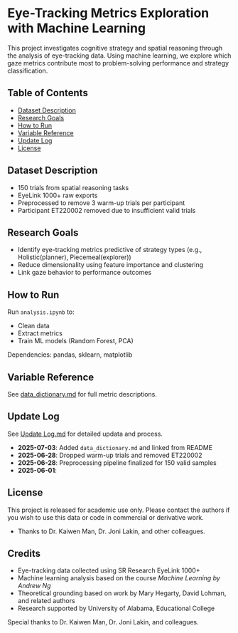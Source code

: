 # Eye-Tracking Metrics Exploration with Machine Learning

This project investigates cognitive strategy and spatial reasoning through the analysis of eye-tracking data. Using machine learning, we explore which gaze metrics contribute most to problem-solving performance and strategy classification.

## Table of Contents
- [Dataset Description](#dataset-description)
- [Research Goals](#research-goals)
- [How to Run](#how-to-run)
- [Variable Reference](#variable-reference)
- [Update Log](#update-log)
- [License](#license)


## Dataset Description

- 150 trials from spatial reasoning tasks
- EyeLink 1000+ raw exports
- Preprocessed to remove 3 warm-up trials per participant
- Participant ET220002 removed due to insufficient valid trials


## Research Goals

- Identify eye-tracking metrics predictive of strategy types (e.g., Holistic(planner), Piecemeal(explorer))
- Reduce dimensionality using feature importance and clustering
- Link gaze behavior to performance outcomes


## How to Run

Run `analysis.ipynb` to:
- Clean data
- Extract metrics
- Train ML models (Random Forest, PCA)

Dependencies: pandas, sklearn, matplotlib


## Variable Reference

See [data_dictionary.md](./data_dictionary.md) for full metric descriptions.


## Update Log

See [Update Log.md](log/update_log.md) for detailed updata and process.
- **2025-07-03**: Added `data_dictionary.md` and linked from README
- **2025-06-28**: Dropped warm-up trials and removed ET220002
- **2025-06-28**: Preprocessing pipeline finalized for 150 valid samples
- **2025-06-01**: 


## License

This project is released for academic use only. Please contact the authors if you wish to use this data or code in commercial or derivative work.
- Thanks to Dr. Kaiwen Man, Dr. Joni Lakin, and other colleagues.

## Credits

- Eye-tracking data collected using SR Research EyeLink 1000+
- Machine learning analysis based on the course *Machine Learning by Andrew Ng*
- Theoretical grounding based on work by Mary Hegarty, David Lohman, and related authors
- Research supported by University of Alabama, Educational College

Special thanks to Dr. Kaiwen Man, Dr. Joni Lakin, and colleagues.


